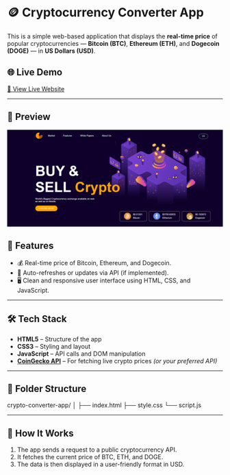 # 🪙 Cryptocurrency Converter App

This is a simple web-based application that displays the **real-time price** of popular cryptocurrencies — **Bitcoin (BTC)**, **Ethereum (ETH)**, and **Dogecoin (DOGE)** — in **US Dollars (USD)**.

## 🌐 Live Demo

[🔗 View Live Website](https://sarthdhakade963.github.io/CryptoCurrency-Converter-App/) 

---

## 📸 Preview

![Crypto Converter Screenshot](./screenshot.png)

## 🚀 Features

- 💰 Real-time price of Bitcoin, Ethereum, and Dogecoin.
- 🔄 Auto-refreshes or updates via API (if implemented).
- 🖥️ Clean and responsive user interface using HTML, CSS, and JavaScript.

---

## 🛠️ Tech Stack

- **HTML5** – Structure of the app  
- **CSS3** – Styling and layout  
- **JavaScript** – API calls and DOM manipulation  
- **[CoinGecko API](https://www.coingecko.com/en/api)** – For fetching live crypto prices *(or your preferred API)*

---

## 📁 Folder Structure

crypto-converter-app/
│
├── index.html
├── style.css
└── script.js

--- 

## 🧠 How It Works

1. The app sends a request to a public cryptocurrency API.
2. It fetches the current price of BTC, ETH, and DOGE.
3. The data is then displayed in a user-friendly format in USD.
